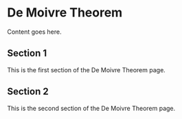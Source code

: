 # De Moivre Theorem

Content goes here.

## Section 1

This is the first section of the De Moivre Theorem page.

## Section 2

This is the second section of the De Moivre Theorem page.

